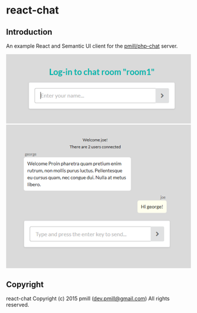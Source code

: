 react-chat
============

Introduction
------------

An example React and Semantic UI client for the [pmill/php-chat](https://github.com/pmill/php-chat) server.

 ![Login screenshot](https://raw.githubusercontent.com/pmill/react-chat/master/chat-login.png)
 ![Messages screenshot](https://raw.githubusercontent.com/pmill/react-chat/master/chat-example.png)

Copyright
---------

react-chat
Copyright (c) 2015 pmill (dev.pmill@gmail.com) 
All rights reserved.

